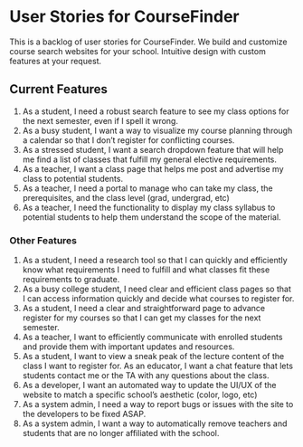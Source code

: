 # User Stories for CourseFinder

This is a backlog of user stories for CourseFinder. We build and customize course search websites for your school. Intuitive design with custom features at your request.

## Current Features

1. As a student, I need a robust search feature to see my class options for the next semester, even if I spell it wrong.
2. As a busy student, I want a way to visualize my course planning through a calendar so that I don’t register for conflicting courses.
3. As a stressed student, I want a search dropdown feature that will help me find a list of classes that fulfill my general elective requirements.
4. As a teacher, I want a class page that helps me post and advertise my class to potential students. 
5. As a teacher, I need a portal to manage who can take my class, the prerequisites, and the class level (grad, undergrad, etc)
6. As a teacher, I need the functionality to display my class syllabus to potential students to help them understand the scope of the material.


### Other Features

1. As a student, I need a research tool so that I can quickly and efficiently know what requirements I need to fulfill and what classes fit these requirements to graduate.
2. As a busy college student, I need clear and efficient class pages so that I can access information quickly and decide what courses to register for.
3. As a student, I need a clear and straightforward page to advance register for my courses so that I can get my classes for the next semester.
4. As a teacher, I want to efficiently communicate with enrolled students and provide them with important updates and resources.
5. As a student, I want to view a sneak peak of the lecture content of the class I want to register for. 
As an educator, I want a chat feature that lets students contact me or the TA with any questions about the class.
6. As a developer, I want an automated way to update the UI/UX of the website to match a specific school’s aesthetic (color, logo, etc)
7. As a system admin, I need a way to report bugs or issues with the site to the developers to be fixed ASAP.
8. As a system admin, I want a way to automatically remove teachers and students that are no longer affiliated with the school.
